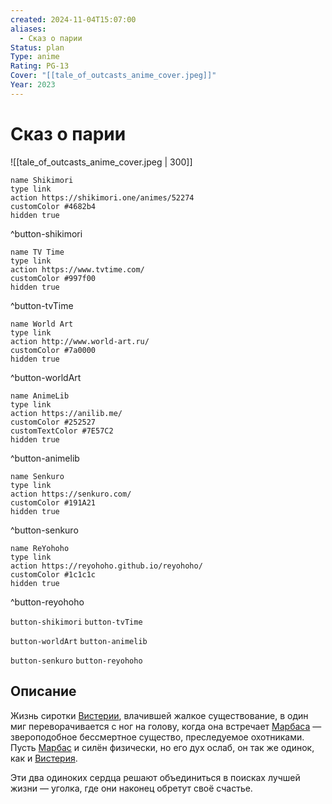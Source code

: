 ```yaml
---
created: 2024-11-04T15:07:00
aliases:
  - Сказ о парии
Status: plan
Type: anime
Rating: PG-13
Cover: "[[tale_of_outcasts_anime_cover.jpeg]]"
Year: 2023
---
```


# Сказ о парии

![[tale_of_outcasts_anime_cover.jpeg | 300]]

```button
name Shikimori
type link
action https://shikimori.one/animes/52274
customColor #4682b4
hidden true
```
^button-shikimori

```button
name TV Time
type link
action https://www.tvtime.com/
customColor #997f00
hidden true
```
^button-tvTime

```button
name World Art
type link
action http://www.world-art.ru/
customColor #7a0000
hidden true
```
^button-worldArt

```button
name AnimeLib
type link
action https://anilib.me/
customColor #252527
customTextColor #7E57C2
hidden true
```
^button-animelib

```button
name Senkuro
type link
action https://senkuro.com/
customColor #191A21
hidden true
```
^button-senkuro

```button
name ReYohoho
type link
action https://reyohoho.github.io/reyohoho/
customColor #1c1c1c
hidden true
```
^button-reyohoho

`button-shikimori` `button-tvTime`

`button-worldArt` `button-animelib`

`button-senkuro` `button-reyohoho`

## Описание

Жизнь сиротки [Вистерии](https://shikimori.one/characters/215236-wisteria), влачившей жалкое существование, в один миг переворачивается с ног на голову, когда она встречает [Марбаса](https://shikimori.one/characters/215237-marbas) — звероподобное бессмертное существо, преследуемое охотниками. Пусть [Марбас](https://shikimori.one/characters/215237-marbas) и силён физически, но его дух ослаб, он так же одинок, как и [Вистерия](https://shikimori.one/characters/215236-wisteria).

Эти два одиноких сердца решают объединиться в поисках лучшей жизни — уголка, где они наконец обретут своё счастье.

